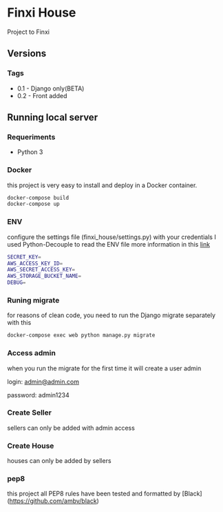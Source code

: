 # Finxi House
Project to Finxi

## Versions

### Tags

   - 0.1 - Django only(BETA)
   - 0.2 - Front added

   
  

## Running local server

### Requeriments

   - Python 3
 
   

### Docker
this project is very easy to install and deploy in a Docker container.

```sh
docker-compose build
docker-compose up 
```


### ENV
configure the settings file (finxi_house/settings.py) with your credentials
I used Python-Decouple to read the ENV file
more information in this [link](https://simpleisbetterthancomplex.com/2015/11/26/package-of-the-week-python-decouple.html) 

```sh
SECRET_KEY=
AWS_ACCESS_KEY_ID=
AWS_SECRET_ACCESS_KEY=
AWS_STORAGE_BUCKET_NAME=
DEBUG=
```

### Runing migrate

for reasons of clean code, you need to run the Django migrate separately
with this

```sh
docker-compose exec web python manage.py migrate
```


### Access admin
when you run the migrate for the first time it will create a user admin

login: admin@admin.com

password: admin1234


### Create Seller

sellers can only be added with admin access


### Create House

houses can only be added by sellers


### pep8
this project all PEP8 rules have been tested and formatted by [Black] (https://github.com/ambv/black)
